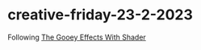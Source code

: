 # creative-friday-23-2-2023

Following [The Gooey Effects With Shader](https://mofu-dev.com/en/blog/gooey-shader/)